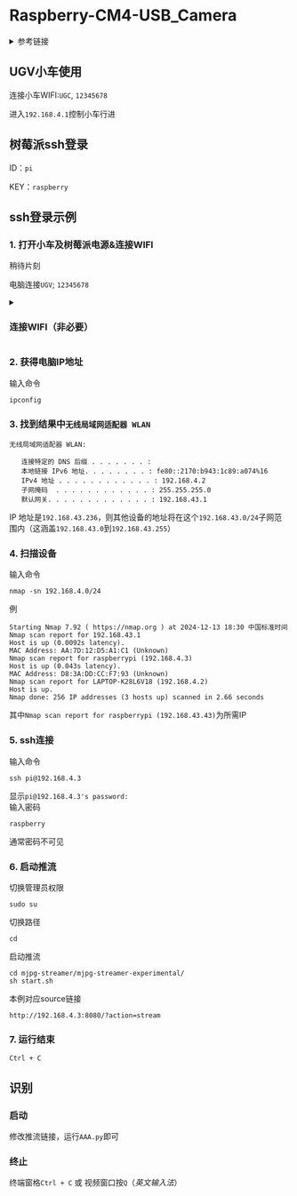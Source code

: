 # Raspberry-CM4-USB_Camera

<details>
<summary>参考链接</summary>
    
## ip查找及登录  
1. [使用触摸屏控制树莓派](https://www.waveshare.net/wiki/15.6inch_HDMI_LCD_(H)_(%E5%B8%A6%E5%A4%96%E5%A3%B3)#.E6.90.AD.E9.85.8D.E6.A0.91.E8.8E.93.E6.B4.BE.E4.BD.BF.E7.94.A8)  
只做5)、6)、7)步  
__先连接屏幕再打开树莓派电源__，与电脑连接到同一手机热点  
2. [使用nmap指令获取树莓派ip](https://www.waveshare.net/wiki/Raspberry_Pi_Documentation#.E4.BD.BF.E7.94.A8nmap.E6.8C.87.E4.BB.A4.E8.8E.B7.E5.8F.96)  
3. [ssh、putty&vnc登录](https://www.waveshare.net/wiki/Raspberry_Pi_Documentation#SSH.E7.99.BB.E5.BD.95)  
 VNC为可视化界面，但putty、命令行更流畅
4. [摄像头校验&MJPG-streamer启动](https://www.waveshare.net/wiki/Raspberry_Pi_Documentation#MJPG-streamer)
   __无需执行安装及下载__
   
</details>

## UGV小车使用
连接小车WIFI:`UGC`, `12345678`

进入`192.168.4.1`控制小车行进

## 树莓派ssh登录  
ID：`pi`

KEY：`raspberry`  
## ssh登录示例
### 1. 打开小车及树莓派电源&连接WIFI

稍待片刻

电脑连接`UGV`; `12345678`

<details>
<summary>
    
### 连接WIFI（非必要）
</summary>
    
### 1. 连接WIFI
[新建WIFI](#新建wifi) 或 [使用 test WIFI](#创建test-wifi)
- #### 新建WIFI
  打开手机热点或使用其他WIFI，切勿使用带有AP隔离的公共WIFI

   [使用触摸屏控制树莓派](https://www.waveshare.net/wiki/15.6inch_HDMI_LCD_(H)_(%E5%B8%A6%E5%A4%96%E5%A3%B3)#.E6.90.AD.E9.85.8D.E6.A0.91.E8.8E.93.E6.B4.BE.E4.BD.BF.E7.94.A8)

   只做5)、6)、7)步，_**先连接屏幕再打开树莓派电源**_

   __将电脑连接到同一手机热点__
- #### 创建test WIFI
  设置手机热点或WIFI名称为`test`，密码为`12345678` 若后续发现无法连接，设置为2.4G

   打开电源即可

</details>

### 2. 获得电脑IP地址

输入命令

    ipconfig
### 3. 找到结果中`无线局域网适配器 WLAN`

    无线局域网适配器 WLAN:
    
       连接特定的 DNS 后缀 . . . . . . . :
       本地链接 IPv6 地址. . . . . . . . : fe80::2170:b943:1c89:a074%16
       IPv4 地址 . . . . . . . . . . . . : 192.168.4.2
       子网掩码  . . . . . . . . . . . . : 255.255.255.0
       默认网关. . . . . . . . . . . . . : 192.168.43.1
IP 地址是`192.168.43.236`，则其他设备的地址将在这个`192.168.43.0/24`子网范围内（这涵盖`192.168.43.0`到`192.168.43.255`）  
### 4. 扫描设备
输入命令

    nmap -sn 192.168.4.0/24
例
   
    Starting Nmap 7.92 ( https://nmap.org ) at 2024-12-13 18:30 中国标准时间
    Nmap scan report for 192.168.43.1
    Host is up (0.0092s latency).
    MAC Address: AA:7D:12:D5:A1:C1 (Unknown)
    Nmap scan report for raspberrypi (192.168.4.3)
    Host is up (0.043s latency).
    MAC Address: D8:3A:DD:CC:F7:93 (Unknown)
    Nmap scan report for LAPTOP-K28L6V18 (192.168.4.2)
    Host is up.
    Nmap done: 256 IP addresses (3 hosts up) scanned in 2.66 seconds
其中`Nmap scan report for raspberrypi (192.168.43.43)`为所需IP
### 5. ssh连接
输入命令

    ssh pi@192.168.4.3
显示`pi@192.168.4.3's password:`  
输入密码

    raspberry
通常密码不可见
### 6. 启动推流
切换管理员权限

    sudo su

切换路径

    cd

启动推流

    cd mjpg-streamer/mjpg-streamer-experimental/
    sh start.sh
本例对应source链接

    http://192.168.4.3:8080/?action=stream

### 7. 运行结束
`Ctrl + C`


## 识别

### 启动
修改推流链接，运行`AAA.py`即可

### 终止
终端窗格`Ctrl + C` 或 视频窗口按`Q`（*英文输入法*）
